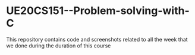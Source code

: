 # UE20CS151--Problem-solving-with-C
This repository contains code and screenshots related to all the week that we done during the duration of this course
